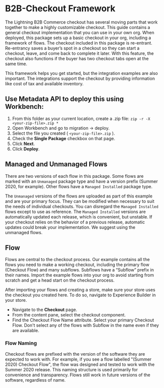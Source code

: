 # B2B-Checkout Framework
The Lightning B2B Commerce checkout has several moving parts that work together to make a highly customizable checkout. This guide contains a general checkout implementation that you can use in your own org. When deployed, this package sets up a basic checkout in your org, including a framework of flows. The checkout included in this package is re-entrant. Re-entrancy saves a buyer’s spot in a checkout so they can start a checkout, leave, and come back to complete it later. With this feature, the checkout also functions if the buyer has two checkout tabs open at the same time.

This framework helps you get started, but the integration examples are also important.  The integrations support the checkout by providing information like cost of tax and available inventory.

## Use Metadata API to deploy this using Workbench:
 1. From this folder as your current location, create a .zip file: 
	```zip -r -X <your-zip-file>.zip *```
 2. Open Workbench and go to migration -> deploy.
 3. Select the file you created ( ```<your-zip-file>.zip``` ).
 4. Check the **Single Package** checkbox on that page.
 5. Click **Next**.
 6. Click **Deploy**.

## Managed and Unmanaged Flows

There are two versions of each flow in this package. Some flows are marked with an `Unmanaged` package type and have a version prefix (Summer 2020, for example). Other flows have a `Managed Installed` package type.

The `Unmanaged` versions of the flows are uploaded as part of this example and are your primary focus. They can be modified when necessary to suit the needs of individual checkouts. You can disregard the `Managed Installed `flows except to use as reference. The `Managed Installed` versions are automatically updated each release, which is convenient, but unstable. If your checkout relies on the behavior of a previous release, automatic updates could break your implementation. We suggest using the unmanaged flows.

## Flow

Flows are central to the checkout process. Our example contains all the flows you need to make a working checkout, including the primary flow (Checkout Flow) and many subflows. Subflows have a “Subflow” prefix in their names. Import the example flows into your org to avoid starting from scratch and get a head start on the checkout process.

After importing your flows and creating a store, make sure your store uses the checkout you created here. To do so, navigate to Experience Builder in your store.

- Navigate to the **Checkout** page.
- From the content pane, select the checkout component.
- Find the Checkout Flow Name attribute. Select your primary Checkout Flow. Don't select any of the flows with Subflow in the name even if they are available.


### Flow Naming

Checkout flows are prefixed with the version of the software they are expected to work with. For example, if you see a flow labelled "(Summer 2020) Checkout Flow", the flow was designed and tested to work with the Summer 2020 release. This naming structure is used primarily for convenience and transparency. Flows still work in future versions of the software, regardless of name.
